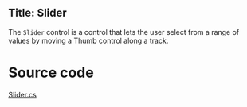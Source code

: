 Title: Slider
---
The `Slider` control is a control that lets the user select from a range of values by moving a Thumb control along a track.

# Source code
[Slider.cs](https://github.com/AvaloniaUI/Avalonia/blob/master/src/Avalonia.Controls/Slider.cs)
